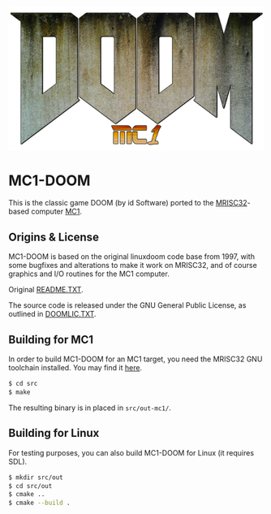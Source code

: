![MC1-DOOM Logo](logo/mc1-doom-logo.png)

# MC1-DOOM

This is the classic game DOOM (by id Software) ported to the
[MRISC32](https://mrisc32.bitsnbites.eu/)-based computer
[MC1](https://github.com/mrisc32/mc1).

## Origins & License

MC1-DOOM is based on the original linuxdoom code base from 1997, with some
bugfixes and alterations to make it work on MRISC32, and of course graphics
and I/O routines for the MC1 computer.

Original [README.TXT](iddoc/README.TXT).

The source code is released under the GNU General Public License, as
outlined in [DOOMLIC.TXT](iddoc/DOOMLIC.TXT).

## Building for MC1

In order to build MC1-DOOM for an MC1 target, you need the MRISC32 GNU
toolchain installed. You may find it [here](https://github.com/mrisc32/mrisc32-gnu-toolchain).

```bash
$ cd src
$ make
```

The resulting binary is in placed in `src/out-mc1/`.

## Building for Linux

For testing purposes, you can also build MC1-DOOM for Linux (it requires SDL).

```bash
$ mkdir src/out
$ cd src/out
$ cmake ..
$ cmake --build .
```

